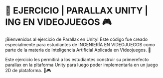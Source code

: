 # 🤖 EJERCICIO | PARALLAX UNITY | ING EN VIDEOJUEGOS 🎮

¡Bienvenidos al ejercicio de Parallax en Unity! Este código fue creado especialmente para estudiantes de INGENIERÍA EN VIDEOJUEGOS como parte de la materia de Inteligencia Artificial Aplicada en Videojuegos. 🤖

Este ejercicio les permitirá a los estudiantes construir su primerefecto parallax en la pltaforma Unity para luego poder implementarla en un juego 2D de plataforma.  🚀🎮

